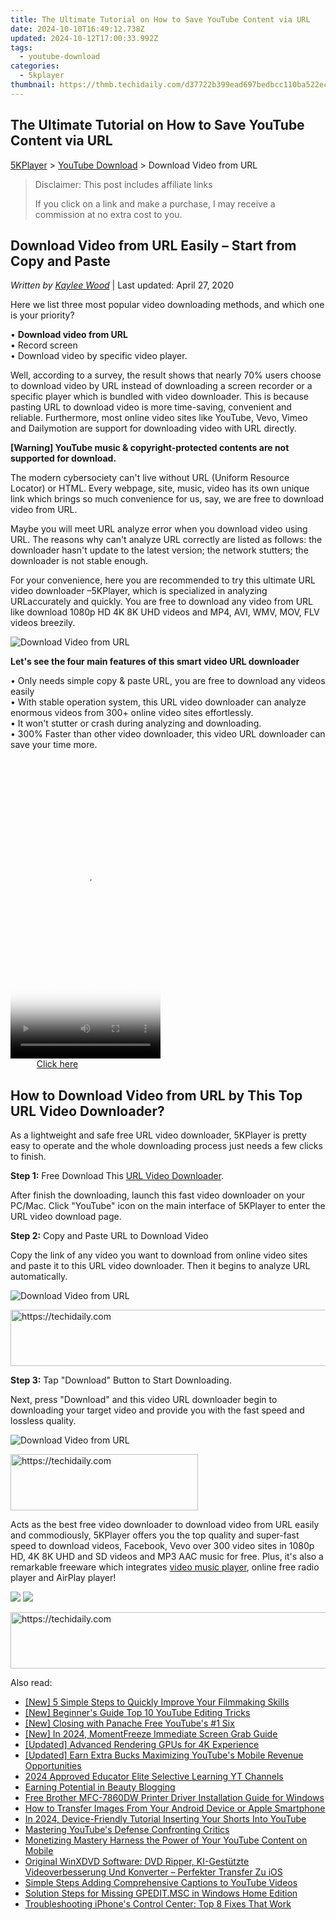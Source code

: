 ```yaml
---
title: The Ultimate Tutorial on How to Save YouTube Content via URL
date: 2024-10-10T16:49:12.738Z
updated: 2024-10-12T17:00:33.992Z
tags:
  - youtube-download
categories:
  - 5kplayer
thumbnail: https://thmb.techidaily.com/d37722b399ead697bedbcc110ba522ecee9e4647945e2b3d01fc0e88a66cb913.jpg
---
```


## The Ultimate Tutorial on How to Save YouTube Content via URL

[5KPlayer](https://tools.techidaily.com/5kplayer/products/) \> [YouTube Download](https://tools.techidaily.com/5kplayer/youtube-download/) \> Download Video from URL

>  Disclaimer: This post includes affiliate links
>
>  If you click on a link and make a purchase, I may receive a commission at no extra cost to you.
>

## Download Video from URL Easily – Start from Copy and Paste

 _Written by [Kaylee Wood](https://www.quora.com/profile/Amanda-Hu-21)_ | Last updated: April 27, 2020 

Here we list three most popular video downloading methods, and which one is your priority?

•   **Download video from URL**  
 • Record screen   
 • Download video by specific video player. 

 Well, according to a survey, the result shows that nearly 70% users choose to download video by URL instead of downloading a screen recorder or a specific player which is bundled with video downloader. This is because pasting URL to download video is more time-saving, convenient and reliable. Furthermore, most online video sites like YouTube, Vevo, Vimeo and Dailymotion are support for downloading video with URL directly.

**\[Warning\] YouTube music & copyright-protected contents are not supported for download.**

The modern cybersociety can't live without URL (Uniform Resource Locator) or HTML. Every webpage, site, music, video has its own unique link which brings so much convenience for us, say, we are free to download video from URL.

Maybe you will meet URL analyze error when you download video using URL. The reasons why can't analyze URL correctly are listed as follows: the downloader hasn't update to the latest version; the network stutters; the downloader is not stable enough.

For your convenience, here you are recommended to try this ultimate URL video downloader –5KPlayer, which is specialized in analyzing URLaccurately and quickly. You are free to download any video from URL like download 1080p HD 4K 8K UHD videos and MP4, AVI, WMV, MOV, FLV videos breezily.

![Download Video from URL](https://www.5kplayer.com/youtube-download/img/download-video-from-url.png) 

**Let's see the four main features of this smart video URL downloader**

• Only needs simple copy & paste URL, you are free to download any videos easily  
 • With stable operation system, this URL video downloader can analyze enormous videos from 300+ online video sites effortlessly.   
 • It won't stutter or crash during analyzing and downloading.   
 • 300% Faster than other video downloader, this video URL downloader can save your time more. 

<!-- affiliate ads begin -->
<span id="1770526">
					<video width="240" height="480" style="cursor:pointer"
           poster="//a.impactradius-go.com/display-clicktoplayimage/1770526.png"
           onclick="if(!this.playClicked){this.play();this.setAttribute('controls',true);this.playClicked=true;}">
	   <source src="//a.impactradius-go.com/display-ad/20702-1770526">
	   <img src="//a.impactradius-go.com/display-clicktoplayimage/1770526.png" style="border: none; height: 100%; width: 100%; object-fit: contain">
	</video>
	<div style="width:150px;text-align:center"><a href="javascript:window.open(decodeURIComponent('https%3A%2F%2Ftokenmetrics.sjv.io%2Fc%2F5597632%2F1770526%2F20702'), '_blank');void(0);">Click here</a></div>
</span>
<img height="0" width="0" src="https://imp.pxf.io/i/5597632/1770526/20702" style="position:absolute;visibility:hidden;" border="0" />
<!-- affiliate ads end -->

## How to Download Video from URL by This Top URL Video Downloader?

As a lightweight and safe free URL video downloader, 5KPlayer is pretty easy to operate and the whole downloading process just needs a few clicks to finish.

**Step 1:** Free Download This [URL Video Downloader](https://tools.techidaily.com/5kplayer/products/).

After finish the downloading, launch this fast video downloader on your PC/Mac. Click "YouTube" icon on the main interface of 5KPlayer to enter the URL video download page.

**Step 2:** Copy and Paste URL to Download Video

Copy the link of any video you want to download from online video sites and paste it to this URL video downloader. Then it begins to analyze URL automatically.

![Download Video from URL](https://www.5kplayer.com/youtube-download/img/download-video-from-url-01.jpg) 

<!-- affiliate ads begin -->
<a href="https://aligracehair.sjv.io/c/5597632/2135375/19272" target="_top" id="2135375">
  <img src="//a.impactradius-go.com/display-ad/19272-2135375" border="0" alt="https://techidaily.com" width="728" height="90"/>
</a>
<img height="0" width="0" src="https://aligracehair.sjv.io/i/5597632/2135375/19272" style="position:absolute;visibility:hidden;" border="0" />
<!-- affiliate ads end -->

**Step 3:** Tap "Download" Button to Start Downloading.

Next, press "Download" and this video URL downloader begin to downloading your target video and provide you with the fast speed and lossless quality.

![Download Video from URL](https://www.5kplayer.com/youtube-download/img/download-video-from-url-02.jpg) 

<!-- affiliate ads begin -->
<a href="https://sentrypc.7eer.net/c/5597632/398449/3022" target="_top" id="398449">
  <img src="//a.impactradius-go.com/display-ad/3022-398449" border="0" alt="https://techidaily.com" width="300" height="90"/>
</a>
<img height="0" width="0" src="https://sentrypc.7eer.net/i/5597632/398449/3022" style="position:absolute;visibility:hidden;" border="0" />
<!-- affiliate ads end -->

Acts as the best free video downloader to download video from URL easily and commodiously, 5KPlayer offers you the top quality and super-fast speed to download videos, Facebook, Vevo over 300 video sites in 1080p HD, 4K 8K UHD and SD videos and MP3 AAC music for free. Plus, it's also a remarkable freeware which integrates [video music player](https://tools.techidaily.com/5kplayer/products/), online free radio player and AirPlay player!

[![](https://www.5kplayer.com/youtube-download/../button/freedownwhitewin.png)](https://tools.techidaily.com/5kplayer/products/) [![](https://www.5kplayer.com/youtube-download/../button/freedownbackmac.png)](http://download.cnet.com/5KPlayer/3000-13632%5F4-76423535.html?part=dl-&subj=dl&tag=button)

<!-- affiliate ads begin -->
<a href="https://ephamedtechinc.pxf.io/c/5597632/2137204/26400" target="_top" id="2137204">
  <img src="//a.impactradius-go.com/display-ad/26400-2137204" border="0" alt="https://techidaily.com" width="728" height="90"/>
</a>
<img height="0" width="0" src="https://ephamedtechinc.pxf.io/i/5597632/2137204/26400" style="position:absolute;visibility:hidden;" border="0" />
<!-- affiliate ads end -->

<ins class="adsbygoogle"
     style="display:block"
     data-ad-format="autorelaxed"
     data-ad-client="ca-pub-7571918770474297"
     data-ad-slot="1223367746"></ins>

<ins class="adsbygoogle"
     style="display:block"
     data-ad-client="ca-pub-7571918770474297"
     data-ad-slot="8358498916"
     data-ad-format="auto"
     data-full-width-responsive="true"></ins>

<span class="atpl-alsoreadstyle">Also read:</span>
<div><ul>
<li><a href="https://extra-hints.techidaily.com/new-5-simple-steps-to-quickly-improve-your-filmmaking-skills/"><u>[New] 5 Simple Steps to Quickly Improve Your Filmmaking Skills</u></a></li>
<li><a href="https://youtube-video-recordings.techidaily.com/new-beginners-guide-top-10-youtube-editing-tricks/"><u>[New] Beginner's Guide Top 10 YouTube Editing Tricks</u></a></li>
<li><a href="https://youtube-video-recordings.techidaily.com/new-closing-with-panache-free-youtubes-1-six/"><u>[New] Closing with Panache Free YouTube's #1 Six</u></a></li>
<li><a href="https://digital-screen-recording.techidaily.com/new-in-2024-momentfreeze-immediate-screen-grab-guide/"><u>[New] In 2024, MomentFreeze Immediate Screen Grab Guide</u></a></li>
<li><a href="https://extra-tips.techidaily.com/updated-advanced-rendering-gpus-for-4k-experience/"><u>[Updated] Advanced Rendering GPUs for 4K Experience</u></a></li>
<li><a href="https://youtube-video-recordings.techidaily.com/updated-earn-extra-bucks-maximizing-youtubes-mobile-revenue-opportunities/"><u>[Updated] Earn Extra Bucks Maximizing YouTube's Mobile Revenue Opportunities</u></a></li>
<li><a href="https://youtube-video-recordings.techidaily.com/2024-approved-educator-elite-selective-learning-yt-channels/"><u>2024 Approved Educator Elite Selective Learning YT Channels</u></a></li>
<li><a href="https://youtube-video-recordings.techidaily.com/earning-potential-in-beauty-blogging/"><u>Earning Potential in Beauty Blogging</u></a></li>
<li><a href="https://driver-download.techidaily.com/free-brother-mfc-7860dw-printer-driver-installation-guide-for-windows/"><u>Free Brother MFC-7860DW Printer Driver Installation Guide for Windows</u></a></li>
<li><a href="https://os-tips.techidaily.com/how-to-transfer-images-from-your-android-device-or-apple-smartphone/"><u>How to Transfer Images From Your Android Device or Apple Smartphone</u></a></li>
<li><a href="https://youtube-video-recordings.techidaily.com/in-2024-device-friendly-tutorial-inserting-your-shorts-into-youtube/"><u>In 2024, Device-Friendly Tutorial Inserting Your Shorts Into YouTube</u></a></li>
<li><a href="https://youtube-video-recordings.techidaily.com/mastering-youtubes-defense-confronting-critics/"><u>Mastering YouTube's Defense Confronting Critics</u></a></li>
<li><a href="https://youtube-video-recordings.techidaily.com/monetizing-mastery-harness-the-power-of-your-youtube-content-on-mobile/"><u>Monetizing Mastery Harness the Power of Your YouTube Content on Mobile</u></a></li>
<li><a href="https://some-approaches.techidaily.com/original-winxdvd-software-dvd-ripper-ki-gestutzte-videoverbesserung-und-konverter-perfekter-transfer-zu-ios/"><u>Original WinXDVD Software: DVD Ripper, KI-Gestützte Videoverbesserung Und Konverter – Perfekter Transfer Zu iOS</u></a></li>
<li><a href="https://youtube-videos.techidaily.com/simple-steps-adding-comprehensive-captions-to-youtube-videos/"><u>Simple Steps Adding Comprehensive Captions to YouTube Videos</u></a></li>
<li><a href="https://win-answers.techidaily.com/solution-steps-for-missing-gpeditmsc-in-windows-home-edition/"><u>Solution Steps for Missing GPEDIT.MSC in Windows Home Edition</u></a></li>
<li><a href="https://fox-that.techidaily.com/troubleshooting-iphones-control-center-top-8-fixes-that-work/"><u>Troubleshooting iPhone's Control Center: Top 8 Fixes That Work</u></a></li>
</ul></div>

